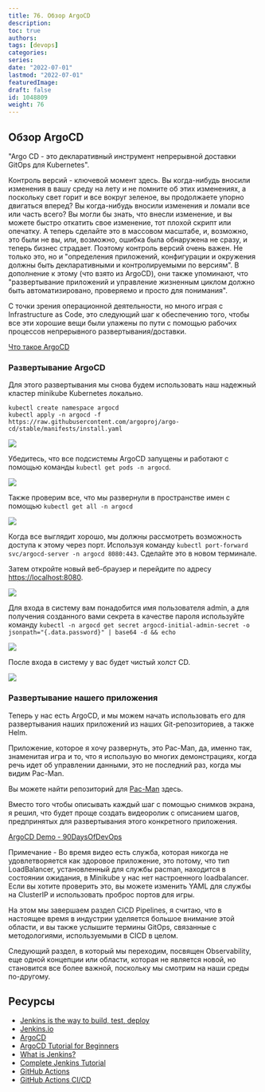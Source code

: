 ```yaml
---
title: 76. Обзор ArgoCD
description: 
toc: true
authors:
tags: [devops]
categories:
series: 
date: "2022-07-01"
lastmod: "2022-07-01"
featuredImage:
draft: false
id: 1048809
weight: 76
---
```


## Обзор ArgoCD

"Argo CD - это декларативный инструмент непрерывной доставки GitOps для Kubernetes".

Контроль версий - ключевой момент здесь. Вы когда-нибудь вносили изменения в вашу среду на лету и не помните об этих изменениях, а поскольку свет горит и все вокруг зеленое, вы продолжаете упорно двигаться вперед? Вы когда-нибудь вносили изменения и ломали все или часть всего? Вы могли бы знать, что внесли изменение, и вы можете быстро откатить свое изменение, тот плохой скрипт или опечатку. А теперь сделайте это в массовом масштабе, и, возможно, это были не вы, или, возможно, ошибка была обнаружена не сразу, и теперь бизнес страдает. Поэтому контроль версий очень важен. Не только это, но и "определения приложений, конфигурации и окружения должны быть декларативными и контролируемыми по версиям". В дополнение к этому (что взято из ArgoCD), они также упоминают, что "развертывание приложений и управление жизненным циклом должно быть автоматизировано, проверяемо и просто для понимания".

С точки зрения операционной деятельности, но много играя с Infrastructure as Code, это следующий шаг к обеспечению того, чтобы все эти хорошие вещи были улажены по пути с помощью рабочих процессов непрерывного развертывания/доставки.

[Что такое ArgoCD](https://argo-cd.readthedocs.io/en/stable/)

### Развертывание ArgoCD

Для этого развертывания мы снова будем использовать наш надежный кластер minikube Kubernetes локально.

```
kubectl create namespace argocd
kubectl apply -n argocd -f https://raw.githubusercontent.com/argoproj/argo-cd/stable/manifests/install.yaml
```

![](../images/Day76_CICD1.ru.png?v1)

Убедитесь, что все подсистемы ArgoCD запущены и работают с помощью команды `kubectl get pods -n argocd`.

![](../images/Day76_CICD2.ru.png?v1)

Также проверим все, что мы развернули в пространстве имен с помощью `kubectl get all -n argocd`

![](../images/Day76_CICD3.ru.png?v1)

Когда все выглядит хорошо, мы должны рассмотреть возможность доступа к этому через порт. Используя команду `kubectl port-forward svc/argocd-server -n argocd 8080:443`. Сделайте это в новом терминале.

Затем откройте новый веб-браузер и перейдите по адресу <https://localhost:8080>.

![](../images/Day76_CICD4.ru.png?v1)

Для входа в систему вам понадобится имя пользователя admin, а для получения созданного вами секрета в качестве пароля используйте команду `kubectl -n argocd get secret argocd-initial-admin-secret -o jsonpath="{.data.password}" | base64 -d && echo`

![](../images/Day76_CICD5.ru.png?v1)

После входа в систему у вас будет чистый холст CD.

![](../images/Day76_CICD6.ru.png?v1)

### Развертывание нашего приложения

Теперь у нас есть ArgoCD, и мы можем начать использовать его для развертывания наших приложений из наших Git-репозиториев, а также Helm.

Приложение, которое я хочу развернуть, это Pac-Man, да, именно так, знаменитая игра и то, что я использую во многих демонстрациях, когда речь идет об управлении данными, это не последний раз, когда мы видим Pac-Man.

Вы можете найти репозиторий для [Pac-Man](https://github.com/MichaelCade/pacman-tanzu.git) здесь.

Вместо того чтобы описывать каждый шаг с помощью снимков экрана, я решил, что будет проще создать видеоролик с описанием шагов, предпринятых для развертывания этого конкретного приложения.

[ArgoCD Demo - 90DaysOfDevOps](https://www.youtube.com/watch?v=w6J413_j0hA)

Примечание - Во время видео есть служба, которая никогда не удовлетворяется как здоровое приложение, это потому, что тип LoadBalancer, установленный для службы pacman, находится в состоянии ожидания, в Minikube у нас нет настроенного loadbalancer. Если вы хотите проверить это, вы можете изменить YAML для службы на ClusterIP и использовать проброс портов для игры.

На этом мы завершаем раздел CICD Pipelines, я считаю, что в настоящее время в индустрии уделяется большое внимание этой области, и вы также услышите термины GitOps, связанные с методологиями, используемыми в CICD в целом.

Следующий раздел, в который мы переходим, посвящен Observability, еще одной концепции или области, которая не является новой, но становится все более важной, поскольку мы смотрим на наши среды по-другому.

## Ресурсы

- [Jenkins is the way to build, test, deploy](https://youtu.be/_MXtbjwsz3A)
- [Jenkins.io](https://www.jenkins.io/)
- [ArgoCD](https://argo-cd.readthedocs.io/en/stable/)
- [ArgoCD Tutorial for Beginners](https://www.youtube.com/watch?v=MeU5_k9ssrs)
- [What is Jenkins?](https://www.youtube.com/watch?v=LFDrDnKPOTg)
- [Complete Jenkins Tutorial](https://www.youtube.com/watch?v=nCKxl7Q_20I&t=3s)
- [GitHub Actions](https://www.youtube.com/watch?v=R8_veQiYBjI)
- [GitHub Actions CI/CD](https://www.youtube.com/watch?v=mFFXuXjVgkU)
